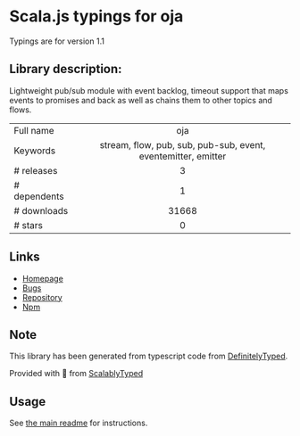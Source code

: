 
# Scala.js typings for oja

Typings are for version 1.1

## Library description:
Lightweight pub/sub module with event backlog, timeout support that maps events to promises and back as well as chains them to other topics and flows.

|                    |                 |
| ------------------ | :-------------: |
| Full name          | oja |
| Keywords           | stream, flow, pub, sub, pub-sub, event, eventemitter, emitter |
| # releases         | 3 |
| # dependents       | 1 |
| # downloads        | 31668 |
| # stars            | 0 |

## Links
- [Homepage](https://github.com/dimichgh/oja#readme)
- [Bugs](https://github.com/dimichgh/oja/issues)
- [Repository](https://github.com/dimichgh/oja)
- [Npm](https://www.npmjs.com/package/oja)
    


## Note
This library has been generated from typescript code from [DefinitelyTyped](https://definitelytyped.org).

Provided with :purple_heart: from [ScalablyTyped](https://github.com/oyvindberg/ScalablyTyped)

## Usage
See [the main readme](../../readme.md) for instructions.


